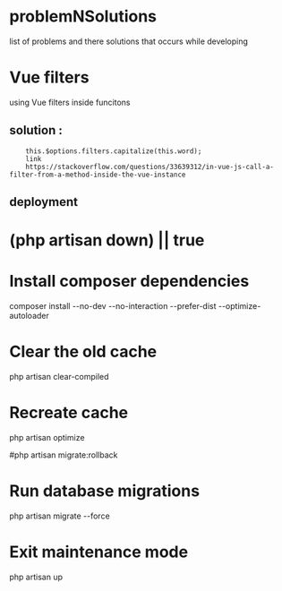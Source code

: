 # problemNSolutions
list of problems and there solutions that occurs while developing 

# Vue filters 
using Vue filters inside funcitons

## solution : 
        this.$options.filters.capitalize(this.word);
        link 
        https://stackoverflow.com/questions/33639312/in-vue-js-call-a-filter-from-a-method-inside-the-vue-instance




## deployment  

# (php artisan down) || true 
# Install composer dependencies
composer install --no-dev --no-interaction --prefer-dist --optimize-autoloader

# Clear the old cache
php artisan clear-compiled


# Recreate cache
php artisan optimize

#php artisan migrate:rollback

# Run database migrations
php artisan migrate --force  
# Exit maintenance mode
php artisan up